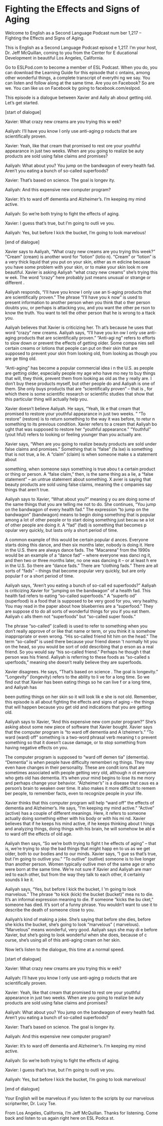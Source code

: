 # Fighting the Effects and Signs of Aging

Welcome to English as a Second Language Podcast num ber 1,217 – Fighting the Effects and Signs of Aging.

This is English as a Second Language Podcast episod e 1,217. I’m your host, Dr. Jeff McQuillan, coming to you from the Center for E ducational Development in beautiful Los Angeles, California.

Go to ESLPod.com to become a member of ESL Podcast.  When you do, you can download the Learning Guide for this episode that c ontains, among other wonderful things, a complete transcript of everythi ng we say. You can listen and follow along at the same time. Are you on Facebook?  So are we. You can like us on Facebook by going to facebook.com/eslpod.

This episode is a dialogue between Xavier and Aaliy ah about getting old. Let’s get started.

[start of dialogue]

Xavier: What crazy new creams are you trying this w eek?

Aaliyah: I’ll have you know I only use anti-aging p roducts that are scientifically proven.

Xavier: Yeah, like that cream that promised to rest ore your youthful appearance in just two weeks. When are you going to realize be auty products are sold using false claims and promises?

Aaliyah: What about you? You jump on the bandwagon of every health fad. Aren’t you eating a bunch of so-called superfoods?

Xavier: That’s based on science. The goal is longev ity.

Aaliyah: And this expensive new computer program?

Xavier: It’s to ward off dementia and Alzheimer’s. I’m keeping my mind active.

Aaliyah: So we’re both trying to fight the effects of aging.

Xavier: I guess that’s true, but I’m going to outli ve you.

Aaliyah: Yes, but before I kick the bucket, I’m going to look marvelous!

[end of dialogue]

Xavier says to Aaliyah, “What crazy new creams are you trying this week?” “Cream” (cream) is another word for “lotion” (lotio n). “Cream” or “lotion” is a very thick liquid that you put on your skin, either as m edicine because you have some problem with your skin, or to make your skin look m ore beautiful. Xavier is asking Aaliyah “what crazy new creams” she’s trying this w eek. The word “crazy” here probably just means unusual or strange or different .

Aaliyah responds, “I’ll have you know I only use an ti-aging products that are scientifically proven.” The phrase “I’ll have you k now” is used to present information to another person when you think that o ther person doubts you, or perhaps is attacking you, and you want the other pe rson to know the truth. You want to tell the other person that he is wrong to a ttack you.

Aaliyah believes that Xavier is criticizing her. Th at’s because he uses that word “crazy” new creams. Aaliyah says, “I’ll have you kn ow I only use anti-aging products that are scientifically proven.” “Anti-agi ng” refers to efforts to slow down or prevent the effects of getting older. Some compa nies sell certain creams or lotions that people can put on their skin that are supposed to prevent your skin from looking old, from looking as though you are ge tting old.

“Anti-aging” has become a popular commercial idea i n the U.S. as people are getting older, especially people my age who have mo ney to buy things that will, they think, prevent them from looking as old as the y really are. I don’t buy these products myself, but other people do and Aaliyah is  one of them. She only buys products that are “scientifically proven” – that is , for which there is some scientific research or scientific studies that show that this particular thing will actually help you.

Xavier doesn’t believe Aaliyah. He says, “Yeah, lik e that cream that promised to restore your youthful appearance in just two weeks. ” “To restore” (restore) is to return something to the way it was before, to retur n something to its previous condition. Xavier refers to a cream that Aaliyah bo ught that was supposed to restore her “youthful appearance.” “Youthful” (yout hful) refers to looking or feeling younger than you actually are.

Xavier says, “When are you going to realize beauty products are sold under false claims and promises.” Something that is “false” (fa lse) is something that is not true, a lie. A “claim” (claim) is when someone make s a statement about

something, when someone says something is true abou t a certain product or thing or person. A “false claim,” then, is the same  thing as a lie, a “false statement” – an untrue statement about something. X avier is saying that beauty products are sold using false claims, meaning the c ompanies say things that aren’t true.

Aaliyah says to Xavier, “What about you?” meaning y ou are doing some of the same things that you are telling me not to do. She continues, “You jump on the bandwagon of every health fad.” The expression “to jump on the bandwagon” (bandwagon) means to begin doing something that is popular among a lot of other people or to start doing something just becau se a lot of other people are doing it. A “fad” (fad) is something that becomes p opular very quickly, but lasts only a short period of time.

A common example of this would be certain popular d ances. Everyone starts doing this dance, and then six months later, nobody  is doing it. Here in the U.S. there are always dance fads. The “Macarena” from the 1990s would be an example of a “dance fad” – where everyone was danci ng it, and then two or three months later, no one was dancing it – or at least h ere in the U.S. So there are “dance fads.” There are “clothing fads.” There are all sorts of “fads” – things that become popular very quickly, but are only popular f or a short period of time.

Aaliyah says, “Aren’t you eating a bunch of so-call ed superfoods?” Aaliyah is criticizing Xavier for “jumping on the bandwagon” of a health fad. This health fad refers to eating “so-called superfoods.” A “superfo od” (superfood) is a food that is supposed to be very good for you, very healthy. You  may read in the paper about how blueberries are a “superfood.” They are suppose d to do all sorts of wonderful things for you if you eat them. Aaliyah c alls them not “superfoods” but “so-called super foods.”

The phrase “so-called” (called) is used to refer to  something when you don’t really approve of or like that name or term, or you  think it is somehow inappropriate or even wrong. “His so-called friend hit him on the head.” The term “so-called” is used there because your friend doesn ’t normally hit you on the head, so you would be sort of odd describing that p erson as a real friend. So you would say “his so-called friend.” Perhaps he though t that person was his friend. Aaliyah is referring to these foods as “so-called s uperfoods,” meaning she doesn’t really believe they are superfoods.

Xavier disagrees. He says, “That’s based on science . The goal is longevity.” “Longevity” (longevity) refers to the ability to li ve for a long time. So we find out that Xavier has been eating things so he can live f or a long time, and Aaliyah has

been putting things on her skin so it will look lik e she is not old. Remember, this episode is all about fighting the effects and signs  of aging – the things that will happen because you get old and indications that you  are getting old.

Aaliyah says to Xavier, “And this expensive new com puter program?” She’s asking about some new piece of software that Xavier  bought. Xavier says that the computer program is “to ward off dementia and A lzheimer’s.” “To ward (ward) off” something is a two-word phrasal verb meaning t o prevent something so that it doesn’t cause damage, or to stop something from having negative effects on you.

The computer program is supposed to “ward off demen tia” (dementia). “Dementia” is when people have difficulty rememberi ng things. They may even have changes in their personality. These are condit ions that are sometimes associated with people getting very old, although n ot everyone who gets old has dementia. It’s when your mind begins to lose its me mory and perhaps change your behavior. “Alzheimer’s” is a disease that caus es a person’s brain to weaken over time. It also makes it more difficult to remem ber people, to remember facts, even to recognize people in your life.

Xavier thinks that this computer program will help “ward off” the effects of dementia and Alzheimer’s. He says, “I’m keeping my mind active.” “Active” (active) has a couple of different meanings. Here, it refers to someone actually doing something either with his body or with his mi nd. Xavier believes that if he keeps his mind active, if he keeps thinking about t hings and analyzing things, doing things with his brain, he will somehow be abl e to ward off the effects of old age.

Aaliyah then says, “So we’re both trying to fight t he effects of aging” – that is, we’re trying to stop the bad things that might happ en to us as we get older, both to our bodies and to our minds. Xavier says, “I gue ss that’s true, but I’m going to outlive you.” “To outlive” (outlive) someone is to live longer than another person. Women typically outlive men of the same age or who were born at the same time. We’re not sure if Xavier and Aaliyah are marr ied to each other, but from the way they talk to each other, it certainly sounds li ke it.

Aaliyah says, “Yes, but before I kick the bucket, I ’m going to look marvelous.” The phrase “to kick (kick) the bucket (bucket)” mea ns to die. It’s an informal expression meaning to die. If someone “kicks the bu cket,” someone has died. It’s sort of a funny phrase. You wouldn’t want to use it  to describe the death of someone close to you.

Aaliyah’s kind of making a joke. She’s saying that before she dies, before she kicks the bucket, she’s going to look “marvelous” ( marvelous). “Marvelous” means wonderful, very good. Aaliyah says she may di e before Xavier, but she’s going to look wonderful when she does, because of c ourse, she’s using all of this anti-aging cream on her skin.

Now let’s listen to the dialogue, this time at a normal speed.

[start of dialogue]

Xavier: What crazy new creams are you trying this w eek?

Aaliyah: I’ll have you know I only use anti-aging p roducts that are scientifically proven.

Xavier: Yeah, like that cream that promised to rest ore your youthful appearance in just two weeks. When are you going to realize be auty products are sold using false claims and promises?

Aaliyah: What about you? You jump on the bandwagon of every health fad. Aren’t you eating a bunch of so-called superfoods?

Xavier: That’s based on science. The goal is longev ity.

Aaliyah: And this expensive new computer program?

Xavier: It’s to ward off dementia and Alzheimer’s. I’m keeping my mind active.

Aaliyah: So we’re both trying to fight the effects of aging.

Xavier: I guess that’s true, but I’m going to outli ve you.

Aaliyah: Yes, but before I kick the bucket, I’m going to look marvelous!

[end of dialogue]

Your English will be marvelous if you listen to the  scripts by our marvelous scriptwriter, Dr. Lucy Tse.

From Los Angeles, California, I’m Jeff McQuillan. Thanks for listening. Come back and listen to us again right here on ESL Podca st.

